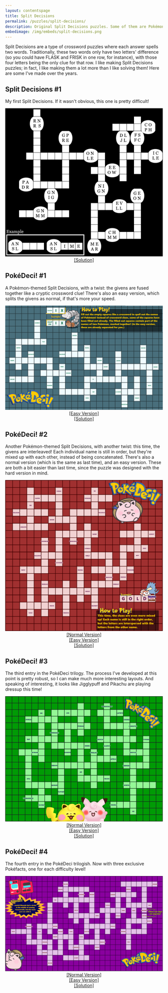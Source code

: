 ```yaml
---
layout: contentspage
title: Split Decisions
permalink: /puzzles/split-decisions/
description: Original Split Decisions puzzles. Some of them are Pokémon themed!
embedimage: /img/embeds/split-decisions.png
---
```


Split Decisions are a type of crossword puzzles where each answer spells two words. Traditionally, these two words only have two letters' difference (so you could have FLASK and FRISK in one row, for instance), with those four letters being the only clue for that row. I like making Split Decisions puzzles; in fact, I like making them a lot more than I like solving them! Here are some I've made over the years.

<!--more-->

<h2 id="1">Split Decisions #1</h2>

My first Split Decisions. If it wasn't obvious, this one is pretty difficult!

<center>
<img src="/img/split-decisions/Split-1.png"><br/>
<a href="/img/split-decisions/Split-1-Answers.png">[Solution]</a>
</center>

<h2 id="2">PokéDeci! #1</h2>

A Pokémon-themed Split Decisions, with a twist: the givens are fused together like a cryptic crossword clue! There's also an easy version, which splits the givens as normal, if that's more your speed.

<center>
<a href="/img/split-decisions/PokeDeci-Normal.png"><img src="/img/split-decisions/PokeDeci-Normal.png"></a><br/>
<a href="/img/split-decisions/PokeDeci-Easy.png">[Easy Version]</a><br/>
<a href="/img/split-decisions/PokeDeci-Answers.png">[Solution]</a>
</center>

<h2 id="3">PokéDeci! #2</h2>

Another Pokémon-themed Split Decisions, with another twist: this time, the givens are interleaved! Each individual name is still in order, but they're mixed up with each other, instead of being concatenated. There's also a normal version (which is the same as last time), and an easy version. These are both a bit easier than last time, since the puzzle was designed with the hard version in mind.

<center>
<a href="/img/split-decisions/PokeDeci-2-Hard.png"><img src="/img/split-decisions/PokeDeci-2-Hard.png"></a><br/>
<a href="/img/split-decisions/PokeDeci-2-Normal.png">[Normal Version]</a><br/>
<a href="/img/split-decisions/PokeDeci-2-Easy.png">[Easy Version]</a><br/>
<a href="/img/split-decisions/PokeDeci-2-Answers.png">[Solution]</a>
</center>

<h2 id="4">PokéDeci! #3</h2>

The third entry in the PokéDeci trilogy. The process I've developed at this point is pretty robust, so I can make much more interesting layouts. And speaking of interesting, it looks like Jigglypuff and Pikachu are playing dressup this time!

<center>
<a href="/img/split-decisions/PokeDeci-3-Hard.png"><img src="/img/split-decisions/PokeDeci-3-Hard.png"></a><br/>
<a href="/img/split-decisions/PokeDeci-3-Normal.png">[Normal Version]</a><br/>
<a href="/img/split-decisions/PokeDeci-3-Easy.png">[Easy Version]</a><br/>
<a href="/img/split-decisions/PokeDeci-3-Answers.png">[Solution]</a>
</center>

<h2 id="5">PokéDeci! #4</h2>

The fourth entry in the PokéDeci trilogish. Now with three exclusive Pokéfacts, one for each difficulty level!

<center>
<a href="/img/split-decisions/PokeDeci-4-Hard.png"><img src="/img/split-decisions/PokeDeci-4-Hard.png"></a><br/>
<a href="/img/split-decisions/PokeDeci-4-Normal.png">[Normal Version]</a><br/>
<a href="/img/split-decisions/PokeDeci-4-Easy.png">[Easy Version]</a><br/>
<a href="/img/split-decisions/PokeDeci-4-Answers.png">[Solution]</a>
</center>
